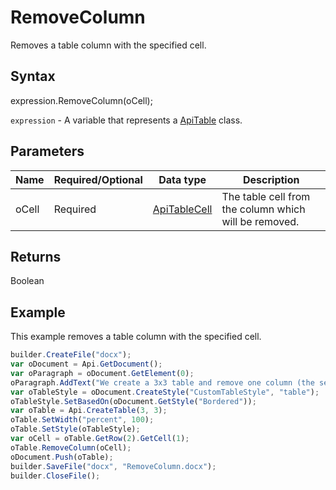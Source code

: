 # RemoveColumn

Removes a table column with the specified cell.

## Syntax

expression.RemoveColumn(oCell);

`expression` - A variable that represents a [ApiTable](../ApiTable.md) class.

## Parameters

| **Name** | **Required/Optional** | **Data type** | **Description** |
| ------------- | ------------- | ------------- | ------------- |
| oCell | Required | [ApiTableCell](../../ApiTableCell/ApiTableCell.md) | The table cell from the column which will be removed. |

## Returns

Boolean

## Example

This example removes a table column with the specified cell.

```javascript
builder.CreateFile("docx");
var oDocument = Api.GetDocument();
var oParagraph = oDocument.GetElement(0);
oParagraph.AddText("We create a 3x3 table and remove one column (the second one), so that it becomes 2x3:");
var oTableStyle = oDocument.CreateStyle("CustomTableStyle", "table");
oTableStyle.SetBasedOn(oDocument.GetStyle("Bordered"));
var oTable = Api.CreateTable(3, 3);
oTable.SetWidth("percent", 100);
oTable.SetStyle(oTableStyle);
var oCell = oTable.GetRow(2).GetCell(1);
oTable.RemoveColumn(oCell);
oDocument.Push(oTable);
builder.SaveFile("docx", "RemoveColumn.docx");
builder.CloseFile();
```